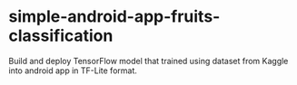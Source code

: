# simple-android-app-fruits-classification
Build and deploy TensorFlow model that trained using dataset from Kaggle into android app in TF-Lite format.
